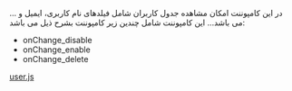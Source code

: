  در این کامپوننت امکان مشاهده جدول  کاربران شامل فیلدهای نام کاربری، ایمیل  و ...   می باشد...
 این کامپوننت شامل چندین زیر کامپوننت بشرح ذیل می باشد:
 * onChange_disable
 * onChange_enable
 * onChange_delete

 
[user.js](https://github.com/Hadi1402/pochat/blob/1421/src/Parent/user.js)
